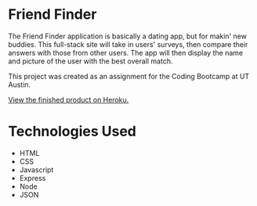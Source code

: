 # Friend Finder

The Friend Finder application is basically a dating app, but for makin' new buddies. This full-stack site will take in users' surveys, then compare their answers with those from other users. The app will then display the name and picture of the user with the best overall match.

This project was created as an assignment for the Coding Bootcamp at UT Austin.

<a href="https://aqueous-headland-57484.herokuapp.com/">View the finished product on Heroku.</a>

# Technologies Used

- HTML
- CSS
- Javascript
- Express
- Node
- JSON
